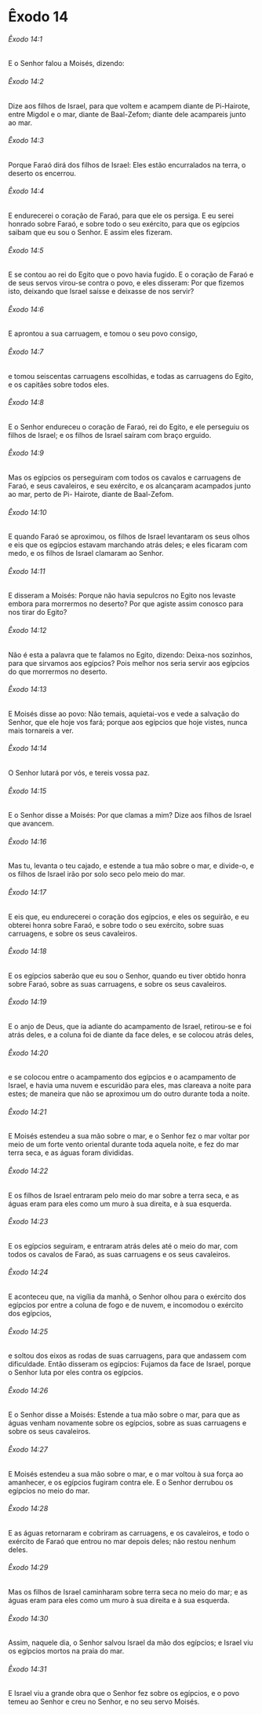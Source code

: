 # Êxodo 14

###### Êxodo 14:1

E o Senhor falou a Moisés, dizendo:

###### Êxodo 14:2

Dize aos filhos de Israel, para que voltem e acampem diante de Pi-Hairote, entre Migdol e o mar, diante de Baal-Zefom; diante dele acampareis junto ao mar.

###### Êxodo 14:3

Porque Faraó dirá dos filhos de Israel: Eles estão encurralados na terra, o deserto os encerrou.

###### Êxodo 14:4

E endurecerei o coração de Faraó, para que ele os persiga. E eu serei honrado sobre Faraó, e sobre todo o seu exército, para que os egípcios saibam que eu sou o Senhor. E assim eles fizeram.

###### Êxodo 14:5

E se contou ao rei do Egito que o povo havia fugido. E o coração de Faraó e de seus servos virou-se contra o povo, e eles disseram: Por que fizemos isto, deixando que Israel saísse e deixasse de nos servir?

###### Êxodo 14:6

E aprontou a sua carruagem, e tomou o seu povo consigo,

###### Êxodo 14:7

e tomou seiscentas carruagens escolhidas, e todas as carruagens do Egito, e os capitães sobre todos eles.

###### Êxodo 14:8

E o Senhor endureceu o coração de Faraó, rei do Egito, e ele perseguiu os filhos de Israel; e os filhos de Israel saíram com braço erguido.

###### Êxodo 14:9

Mas os egípcios os perseguiram com todos os cavalos e carruagens de Faraó, e seus cavaleiros, e seu exército, e os alcançaram acampados junto ao mar, perto de Pi- Hairote, diante de Baal-Zefom.

###### Êxodo 14:10

E quando Faraó se aproximou, os filhos de Israel levantaram os seus olhos e eis que os egípcios estavam marchando atrás deles; e eles ficaram com medo, e os filhos de Israel clamaram ao Senhor.

###### Êxodo 14:11

E disseram a Moisés: Porque não havia sepulcros no Egito nos levaste embora para morrermos no deserto? Por que agiste assim conosco para nos tirar do Egito?

###### Êxodo 14:12

Não é esta a palavra que te falamos no Egito, dizendo: Deixa-nos sozinhos, para que sirvamos aos egípcios? Pois melhor nos seria servir aos egípcios do que morrermos no deserto.

###### Êxodo 14:13

E Moisés disse ao povo: Não temais, aquietai-vos e vede a salvação do Senhor, que ele hoje vos fará; porque aos egípcios que hoje vistes, nunca mais tornareis a ver.

###### Êxodo 14:14

O Senhor lutará por vós, e tereis vossa paz.

###### Êxodo 14:15

E o Senhor disse a Moisés: Por que clamas a mim? Dize aos filhos de Israel que avancem.

###### Êxodo 14:16

Mas tu, levanta o teu cajado, e estende a tua mão sobre o mar, e divide-o, e os filhos de Israel irão por solo seco pelo meio do mar.

###### Êxodo 14:17

E eis que, eu endurecerei o coração dos egípcios, e eles os seguirão, e eu obterei honra sobre Faraó, e sobre todo o seu exército, sobre suas carruagens, e sobre os seus cavaleiros.

###### Êxodo 14:18

E os egípcios saberão que eu sou o Senhor, quando eu tiver obtido honra sobre Faraó, sobre as suas carruagens, e sobre os seus cavaleiros.

###### Êxodo 14:19

E o anjo de Deus, que ia adiante do acampamento de Israel, retirou-se e foi atrás deles, e a coluna foi de diante da face deles, e se colocou atrás deles,

###### Êxodo 14:20

e se colocou entre o acampamento dos egípcios e o acampamento de Israel, e havia uma nuvem e escuridão para eles, mas clareava a noite para estes; de maneira que não se aproximou um do outro durante toda a noite.

###### Êxodo 14:21

E Moisés estendeu a sua mão sobre o mar, e o Senhor fez o mar voltar por meio de um forte vento oriental durante toda aquela noite, e fez do mar terra seca, e as águas foram divididas.

###### Êxodo 14:22

E os filhos de Israel entraram pelo meio do mar sobre a terra seca, e as águas eram para eles como um muro à sua direita, e à sua esquerda.

###### Êxodo 14:23

E os egípcios seguiram, e entraram atrás deles até o meio do mar, com todos os cavalos de Faraó, as suas carruagens e os seus cavaleiros.

###### Êxodo 14:24

E aconteceu que, na vigília da manhã, o Senhor olhou para o exército dos egípcios por entre a coluna de fogo e de nuvem, e incomodou o exército dos egípcios,

###### Êxodo 14:25

e soltou dos eixos as rodas de suas carruagens, para que andassem com dificuldade. Então disseram os egípcios: Fujamos da face de Israel, porque o Senhor luta por eles contra os egípcios.

###### Êxodo 14:26

E o Senhor disse a Moisés: Estende a tua mão sobre o mar, para que as águas venham novamente sobre os egípcios, sobre as suas carruagens e sobre os seus cavaleiros.

###### Êxodo 14:27

E Moisés estendeu a sua mão sobre o mar, e o mar voltou à sua força ao amanhecer, e os egípcios fugiram contra ele. E o Senhor derrubou os egípcios no meio do mar.

###### Êxodo 14:28

E as águas retornaram e cobriram as carruagens, e os cavaleiros, e todo o exército de Faraó que entrou no mar depois deles; não restou nenhum deles.

###### Êxodo 14:29

Mas os filhos de Israel caminharam sobre terra seca no meio do mar; e as águas eram para eles como um muro à sua direita e à sua esquerda.

###### Êxodo 14:30

Assim, naquele dia, o Senhor salvou Israel da mão dos egípcios; e Israel viu os egípcios mortos na praia do mar.

###### Êxodo 14:31

E Israel viu a grande obra que o Senhor fez sobre os egípcios, e o povo temeu ao Senhor e creu no Senhor, e no seu servo Moisés.

